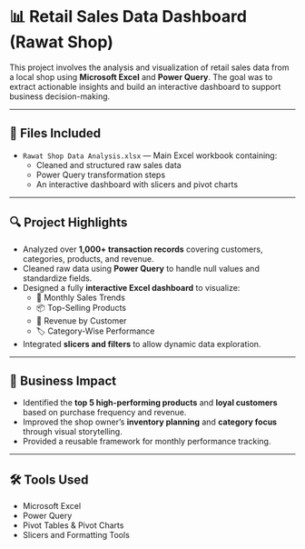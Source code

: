 # 📊 Retail Sales Data Dashboard (Rawat Shop)

This project involves the analysis and visualization of retail sales data from a local shop using **Microsoft Excel** and **Power Query**. The goal was to extract actionable insights and build an interactive dashboard to support business decision-making.

---

## 📁 Files Included

- `Rawat Shop Data Analysis.xlsx` — Main Excel workbook containing:
  - Cleaned and structured raw sales data
  - Power Query transformation steps
  - An interactive dashboard with slicers and pivot charts

---

## 🔍 Project Highlights

- Analyzed over **1,000+ transaction records** covering customers, categories, products, and revenue.
- Cleaned raw data using **Power Query** to handle null values and standardize fields.
- Designed a fully **interactive Excel dashboard** to visualize:
  - 📅 Monthly Sales Trends  
  - 📦 Top-Selling Products  
  - 👥 Revenue by Customer  
  - 🏷️ Category-Wise Performance
- Integrated **slicers and filters** to allow dynamic data exploration.

---

## 🧠 Business Impact

- Identified the **top 5 high-performing products** and **loyal customers** based on purchase frequency and revenue.
- Improved the shop owner’s **inventory planning** and **category focus** through visual storytelling.
- Provided a reusable framework for monthly performance tracking.

---

## 🛠 Tools Used

- Microsoft Excel  
- Power Query  
- Pivot Tables & Pivot Charts  
- Slicers and Formatting Tools
